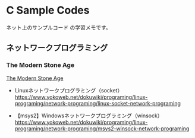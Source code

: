 # C Sample Codes

ネット上のサンプルコード の学習メモです。  


## ネットワークプログラミング

### The Modern Stone Age

[The Modern Stone Age](./modern_stone_age/)  

- Linuxネットワークプログラミング（socket）  
	https://www.yokoweb.net/dokuwiki/programing/linux-programing/network-programing/linux-socket-network-programing  

- 【msys2】Windowsネットワークプログラミング（winsock）  
	https://www.yokoweb.net/dokuwiki/programing/linux-programing/network-programing/msys2-winsock-network-programing  

